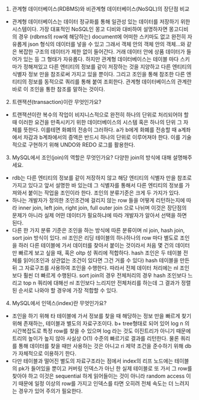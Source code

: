 1. 관계형 데이터베이스(RDBMS)와 비관계형 데이터베이스(NoSQL)의 장단점 비교

- 관계형 데이터베이스는 데이터 정규화를 통해 일관성 있는 데이터를 저장하기 위한 시스템이다. 가장 대표적인 NoSQL인 몽고 디비와 대비하여 설명하자면 몽고디비의 경우 (rdbms의 row에 해당하는) document에 어떠한 스키마도 없고 완전히 자유롭게 json 형식의 데이터를 넣을 수 있고 그래서 객체 안의 객체 안의 객체...와 같은 복잡한 구조의 데이터가 제한 없이 들어간다. 거래 데이터 안에 상품 데이터가 들어가 있는 등 그 형태가 자유롭다. 하지만 관계형 데이터베이스는 테이블 마다 스키마가 정해져있고 다른 엔티티의 정보를 같이 저장하는 것을 지양하고 다른 엔티티의 식별자 정보 만을 참조로써 가지고 있을 뿐이다. 그리고 조인을 통해 참조한 다른 엔티티의 정보를 동적으로 쿼리를 통해 붙여 조회한다. 관계형 데이터베이스의 관계란 바로 이 조인을 통한 참조를 말하는 것이다. 

2. 트랜잭션(transaction)이란 무엇인가요?

- 트랜잭션이란 복수의 작업이 비지니스적으로 완전히 하나의 단위로 처리되어야 할 때 이러한 요건을 만족시키기 위한 데이터베이스의 시스템 혹은 하나의 단위 그 자체를 뜻한다. 이를테면 화폐의 전송이 그러하다. a가 b에게 화폐를 전송할 때 a계좌에서 차감과 b계좌에서의 증액은 반드시 하나의 단위로 이루어져야 한다. 이를 기술적으로 구현하기 위해 UNDO와 REDO 로그를 활용한다.

3. MySQL에서 조인(join)의 역할은 무엇인가요? 다양한 join의 방식에 대해 설명해주세요.

- rdb는 다른 엔티티의 정보를 같이 저장하지 않고 해당 엔티티의 식별자 만을 참조로 가지고 있다고 앞서 설명한 바 있는데 그 식별자를 통해서 다른 엔티티의 정보를 가져와서 붙이는 작업을 조인이라 한다. 조인의 분류기준은 크게 두 가지가 있다.
- 하나는 개발자가 정의한 조인조건에 걸리지 않는 row 들을 어떻게 리턴하는지에 따라 inner join, left join, right join, full outer join 으로 나뉘며 이것은 장단점의 문제가 아니라 실제 어떤 데이터가 필요하냐에 따라 개발자가 알아서 선택을 하면 된다.
- 다른 한 가지 분류 기준은 조인을 하는 방식에 따른 분류이며 nl join, hash join, sort join 방식이 있다. nl 조인은 리딩 테이블의 하나하나의 row 마다 별도로 조인을 하러 다른 테이블에 가서 데이터를 찾아서 붙이는 것이라서 처음 몇 건의 데이터만 빠르게 보고 싶을 때, 혹은 oltp 성 쿼리에 적합하다. hash 조인은 두 테이블 전체를 읽어(조인과 상관없는 조건이 있다면 그건 거를 수 있다) hash 테이블을 만든 뒤 그 자료구조를 사용하여 조인을 수행한다. 따라서 전체 데이터 처리에는 nl 조인보다 훨씬 더 빠르게 수행된다. sort join의 경우 전체처리의 경우 hash 조인보다 느리고 top n 쿼리에 대해선 nl 조인보다 느리지만 전체처리를 하는데 그 결과가 정렬된 순서로 나와야 할 경우에 가장 적합할 수 있다.

4. MySQL에서 인덱스(index)란 무엇인가요?

- 조인을 하기 위해 타 테이블에 가서 정보를 찾을 때 해당하는 정보 만을 빠르게 찾기 위해 존재하는, 테이블과 별도의 자료구조이다. b+ tree형태로 되어 있어 log n 의 시간복잡도로 특정 row를 찾을 수 있으며 log 라는 것도 이진트리가 아니기 때문에 트리의 높이가 높지 않아 사실상 O(1) 수준의 빠르기로 결과를 리턴한다. 물론 쿼리를 통해 데이터를 찾을 때만 사용하는 것은 아니고 ri 제약 조건을 준수하기 위해 db가 자체적으로 이용하기 한다. 
- 다만 테이블과 떨어진 별도의 자료구조라는 점에서 index의 리프 노드에는 테이블의 pk가 들어있을 뿐이고 커버링 인덱스가 아닌 한 실제 테이블로 또 가서 그 row를 찾아야 하고 이것은 sequential 하게 읽어들이는 것이 아니라 random access 이기 때문에 일정 이상의 row를 가지고 인덱스를 타면 오히려 전체 속도는 더 느려지는 경우가 있어 주의가 필요한다.
